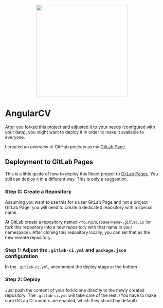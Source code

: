 <p align="center">
  <img src="https://raw.githubusercontent.com/StegSchreck/AngularCV/master/src/assets/img/AngularCV.png" width="300px">
</p>

# AngularCV
After you forked this project and adjusted it to your needs (configured with your data), you might want to deploy it in order to make it available to everyone.

I created an overview of GitHub projects as my [GitLab Page](https://stegschreck.gitlab.io/).

## Deployment to GitLab Pages
This is a little guide of how to deploy this React project to [GitLab Pages](https://about.gitlab.com/product/pages/). You still can deploy it in a different way. This is only a suggestion.

### Step 0: Create a Repository
Assuming you want to use this for a user GitLab Page and not a project GitLab Page, you will need to create a dedicated repository with a special name.

At GitLab create a repository named `<YourGitLabUserName>.gitlab.io` (or fork this repository into a new repository with that name in your namespace). After cloning this repository locally, you can set that as the new remote repository.

### Step 1: Adjust the `.gitlab-ci.yml` and `package.json` configuration
In the `.gitlab-ci.yml`, uncomment the deploy stage at the bottom

### Step 2: Deploy
Just push the content of your fork/clone directly to the newly created repository. The `.gitlab-ci.yml` will take care of the rest. (You have to make sure GitLab CI runners are enabled, which they should by default)
